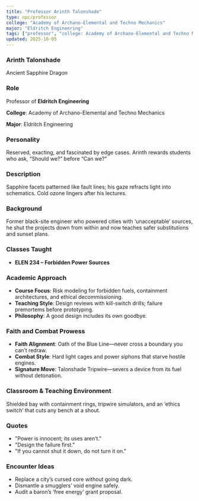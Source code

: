 ```yaml
---
title: "Professor Arinth Talonshade"
type: npc/professor
college: "Academy of Archano-Elemental and Techno Mechanics"
major: "Eldritch Engineering"
tags: ["professor", "college: Academy of Archano-Elemental and Techno Mechanics", "major: Eldritch Engineering", "variant:sapphire"]
updated: 2025-10-05
---
```

### Arinth Talonshade

Ancient Sapphire Dragon

### Role

Professor of **Eldritch Engineering**

**College**: Academy of Archano-Elemental and Techno Mechanics

**Major**: Eldritch Engineering

### Personality

Reserved, exacting, and fascinated by edge cases. Arinth rewards students who ask, “Should we?” before “Can we?”

### Description

Sapphire facets patterned like fault lines; his gaze refracts light into schematics. Cold ozone lingers after his lectures.

### Background

Former black-site engineer who powered cities with ‘unacceptable’ sources, he shut the projects down from within and now teaches safer substitutions and sunset plans.

### Classes Taught

- **ELEN 234 – Forbidden Power Sources**



### Academic Approach

- **Course Focus**: Risk modeling for forbidden fuels, containment architectures, and ethical decommissioning.
- **Teaching Style**: Design reviews with kill-switch drills; failure premortems before prototyping.
- **Philosophy**: A good design includes its own goodbye.

### Faith and Combat Prowess

- **Faith Alignment**: Oath of the Blue Line—never cross a boundary you can’t redraw.
- **Combat Style**: Hard light cages and power siphons that starve hostile engines.
- **Signature Move**: Talonshade Tripwire—severs a device from its fuel without detonation.

### Classroom & Teaching Environment

Shielded bay with containment rings, tripwire simulators, and an ‘ethics switch’ that cuts any bench at a shout.

### Quotes

- "Power is innocent; its uses aren’t."
- "Design the failure first."
- "If you cannot shut it down, do not turn it on."

### Encounter Ideas

- Replace a city’s cursed core without going dark.
- Dismantle a smugglers’ void engine safely.
- Audit a baron’s ‘free energy’ grant proposal.

